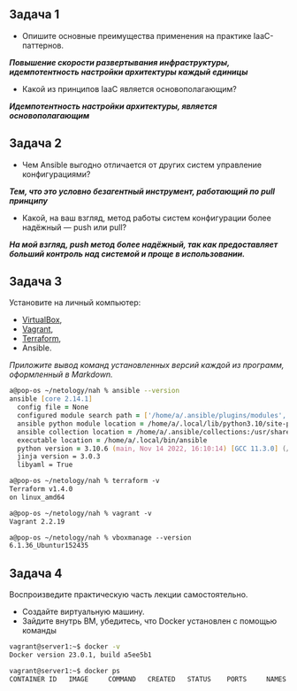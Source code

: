 ## Задача 1

- Опишите основные преимущества применения на практике IaaC-паттернов.

_**Повышение скорости развертывания инфраструктуры, идемпотентность настройки архитектуры каждый единицы**_

- Какой из принципов IaaC является основополагающим?

_**Идемпотентность настройки архитектуры, является основополагающим**_

## Задача 2

- Чем Ansible выгодно отличается от других систем управление конфигурациями?

_**Тем, что это условно безагентный инструмент, работающий по pull принципу**_

- Какой, на ваш взгляд, метод работы систем конфигурации более надёжный — push или pull?

_**На мой взгляд, push метод более надёжный, так как предоставляет больший контроль над системой и проще в использовании.**_

## Задача 3

Установите на личный компьютер:

- [VirtualBox](https://www.virtualbox.org/),
- [Vagrant](https://github.com/netology-code/devops-materials),
- [Terraform](https://github.com/netology-code/devops-materials/blob/master/README.md),
- Ansible.

*Приложите вывод команд установленных версий каждой из программ, оформленный в Markdown.*

```zsh
a@pop-os ~/netology/nah % ansible --version
ansible [core 2.14.1]
  config file = None
  configured module search path = ['/home/a/.ansible/plugins/modules', '/usr/share/ansible/plugins/modules']
  ansible python module location = /home/a/.local/lib/python3.10/site-packages/ansible
  ansible collection location = /home/a/.ansible/collections:/usr/share/ansible/collections
  executable location = /home/a/.local/bin/ansible
  python version = 3.10.6 (main, Nov 14 2022, 16:10:14) [GCC 11.3.0] (/usr/bin/python3)
  jinja version = 3.0.3
  libyaml = True

a@pop-os ~/netology/nah % terraform -v
Terraform v1.4.0
on linux_amd64

a@pop-os ~/netology/nah % vagrant -v
Vagrant 2.2.19

a@pop-os ~/netology/nah % vboxmanage --version
6.1.36_Ubuntur152435
```

## Задача 4 

Воспроизведите практическую часть лекции самостоятельно.

- Создайте виртуальную машину.
- Зайдите внутрь ВМ, убедитесь, что Docker установлен с помощью команды

```zsh
vagrant@server1:~$ docker -v
Docker version 23.0.1, build a5ee5b1

vagrant@server1:~$ docker ps
CONTAINER ID   IMAGE     COMMAND   CREATED   STATUS    PORTS     NAMES
```
